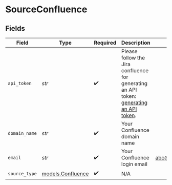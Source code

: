 # SourceConfluence


## Fields

| Field                                                                                                                                                                                                    | Type                                                                                                                                                                                                     | Required                                                                                                                                                                                                 | Description                                                                                                                                                                                              | Example                                                                                                                                                                                                  |
| -------------------------------------------------------------------------------------------------------------------------------------------------------------------------------------------------------- | -------------------------------------------------------------------------------------------------------------------------------------------------------------------------------------------------------- | -------------------------------------------------------------------------------------------------------------------------------------------------------------------------------------------------------- | -------------------------------------------------------------------------------------------------------------------------------------------------------------------------------------------------------- | -------------------------------------------------------------------------------------------------------------------------------------------------------------------------------------------------------- |
| `api_token`                                                                                                                                                                                              | *str*                                                                                                                                                                                                    | :heavy_check_mark:                                                                                                                                                                                       | Please follow the Jira confluence for generating an API token: <a href="https://support.atlassian.com/atlassian-account/docs/manage-api-tokens-for-your-atlassian-account/">generating an API token</a>. |                                                                                                                                                                                                          |
| `domain_name`                                                                                                                                                                                            | *str*                                                                                                                                                                                                    | :heavy_check_mark:                                                                                                                                                                                       | Your Confluence domain name                                                                                                                                                                              |                                                                                                                                                                                                          |
| `email`                                                                                                                                                                                                  | *str*                                                                                                                                                                                                    | :heavy_check_mark:                                                                                                                                                                                       | Your Confluence login email                                                                                                                                                                              | abc@example.com                                                                                                                                                                                          |
| `source_type`                                                                                                                                                                                            | [models.Confluence](../models/confluence.md)                                                                                                                                                             | :heavy_check_mark:                                                                                                                                                                                       | N/A                                                                                                                                                                                                      |                                                                                                                                                                                                          |